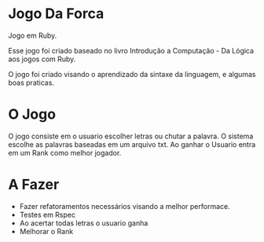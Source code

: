 # Jogo Da Forca
Jogo em Ruby.

Esse jogo foi criado baseado no livro Introdução a Computação - Da Lógica aos jogos com Ruby.

O jogo foi criado visando o aprendizado da sintaxe da linguagem, e algumas boas praticas.

# O Jogo
O jogo consiste em o usuario escolher letras ou chutar a palavra. O sistema escolhe as palavras baseadas em um arquivo txt. 
Ao ganhar o Usuario entra em um Rank como melhor jogador.

# A Fazer
+ Fazer refatoramentos necessários visando a melhor performace.
+ Testes em Rspec
+ Ao acertar todas letras o usuario ganha
+ Melhorar o Rank


